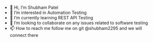- 👋 Hi, I’m Shubham Patel 
- 👀 I’m interested in Automation Testing
- 🌱 I’m currently learning REST API Testing
- 💞️ I’m looking to collaborate on any issues related to software testing
- 📫 How to reach me follow me on git @shubham2295 and we will connect there

<!---
shubham2295/shubham2295 is a ✨ special ✨ repository because its `README.md` (this file) appears on your GitHub profile.
You can click the Preview link to take a look at your changes.
--->

